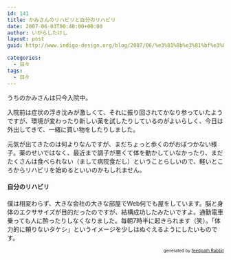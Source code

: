 ```yaml
---
id: 141
title: かみさんのリハビリと自分のリハビリ
date: 2007-06-03T00:40:00+00:00
author: いがらしたけし
layout: post
guid: http://www.indigo-design.org/blog/2007/06/%e3%81%8b%e3%81%bf%e3%81%95%e3%82%93%e3%81%ae%e3%83%aa%e3%83%8f%e3%83%93%e3%83%aa%e3%81%a8%e8%87%aa%e5%88%86%e3%81%ae%e3%83%aa%e3%83%8f%e3%83%93%e3%83%aa/

categories:
  - 日々
tags:
  - 日々
---
```

うちのかみさんは只今入院中。

入院前は症状の浮き沈みが激しくて、それに振り回されてかなり参っていたようですが、環境が変わったり新しい薬を試したりしているのがよいらしく、今日は外出してきて、一緒に買い物をしたりしました。

元気が出てきたのは何よりなんですが、まだちょっと歩くのがおぼつかない様子。薬のせいではなく、最近まで調子が悪くて体を動かしていなかったり、まだたくさんは食べられない（まして病院食だし）ということらしいので、軽いところからリハビリを始めるといいのかもしれません。

#### 自分のリハビリ

僕は相変わらず、大きな会社の大きな部屋でWeb何でも屋をしています。脳と身体のエクササイズが目的だったのですが、結構成功したみたいですよ。通勤電車乗っても人に酔ったりしなくなりました。毎朝7時半に起きられます（笑）。「体力的に頼りないタケシ」というイメージを少しはぬぐえるようにしたいものです。

<!--feedpath info start-->

<div style="text-align: right;font-size: 10px">
  &nbsp;&nbsp;<span>generated by <a href="http://feedpath.jp" title="feedpath Rabbit" target="_blank">feedpath Rabbit</a></span>
</div>

<!--feedpath info end-->
